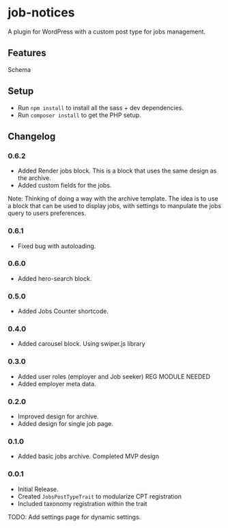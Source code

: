 # job-notices
A plugin for WordPress with a custom post type for jobs management.

## Features
Schema

## Setup
- Run `npm install` to install all the sass + dev dependencies.
- Run `composer install` to get the PHP setup.

## Changelog

### 0.6.2
- Added Render jobs block. This is a block that uses the same design as the archive. 
- Added custom fields for the jobs.

Note: Thinking of doing a way with the archive template. The idea is to use a block that can be used to display jobs, with settings to manpulate the jobs query to users preferences.

### 0.6.1
- Fixed bug with autoloading.

### 0.6.0 
- Added hero-search block.

### 0.5.0
- Added Jobs Counter shortcode.

### 0.4.0
- Added carousel block. Using swiper.js library

### 0.3.0
- Added user roles (employer and Job seeker) REG MODULE NEEDED
- Added employer meta data.

### 0.2.0
- Improved design for archive. 
- Added design for single job page.

### 0.1.0
- Added basic jobs archive. Completed MVP design

### 0.0.1
- Initial Release.
- Created `JobsPostTypeTrait` to modularize CPT registration
- Included taxonomy registration within the trait

TODO: Add settings page for dynamic settings.